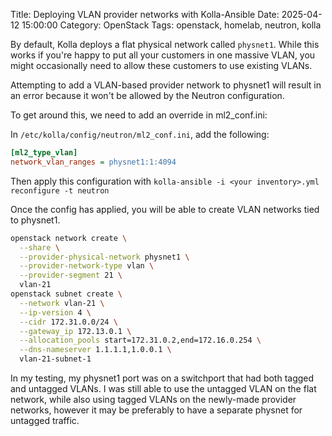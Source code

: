 Title: Deploying VLAN provider networks with Kolla-Ansible
Date: 2025-04-12 15:00:00
Category: OpenStack
Tags: openstack, homelab, neutron, kolla

By default, Kolla deploys a flat physical network called `physnet1`. While this works if you're happy to put all your customers in one massive VLAN, you might occasionally need to allow these customers to use existing VLANs.

Attempting to add a VLAN-based provider network to physnet1 will result in an error because it won't be allowed by the Neutron configuration.

To get around this, we need to add an override in ml2_conf.ini:

In `/etc/kolla/config/neutron/ml2_conf.ini`, add the following:
```ini
[ml2_type_vlan]
network_vlan_ranges = physnet1:1:4094
```

Then apply this configuration with `kolla-ansible -i <your inventory>.yml reconfigure -t neutron`

Once the config has applied, you will be able to create VLAN networks tied to physnet1.

```sh
openstack network create \
  --share \
  --provider-physical-network physnet1 \
  --provider-network-type vlan \
  --provider-segment 21 \
  vlan-21
openstack subnet create \
  --network vlan-21 \
  --ip-version 4 \
  --cidr 172.31.0.0/24 \
  --gateway_ip 172.13.0.1 \
  --allocation_pools start=172.31.0.2,end=172.16.0.254 \
  --dns-nameserver 1.1.1.1,1.0.0.1 \
  vlan-21-subnet-1
```

In my testing, my physnet1 port was on a switchport that had both tagged and untagged VLANs. I was still able to use the untagged VLAN on the flat network, while also using tagged VLANs on the newly-made provider networks, however it may be preferably to have a separate physnet for untagged traffic.